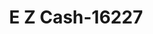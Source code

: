 ---
f_zip-code: 18052
f_state-code: PA
title: E Z Cash-16227
f_phone: 610-740-9598
f_city-only: Whitehall
f_address: 209 6th Street Whitehall
f_location-unique-id: '16227'
slug: e-z-cash-16227
updated-on: '2024-05-30T13:46:58.046Z'
created-on: '2024-05-30T13:36:59.803Z'
published-on: '2024-05-30T13:54:32.469Z'
f_city-state: cms/city/whitehall-pa.md
f_company: cms/company/e-z-cash.md
f_state: cms/state/pennsylvania.md
layout: '[payday-loan].html'
tags: payday-loan
---
